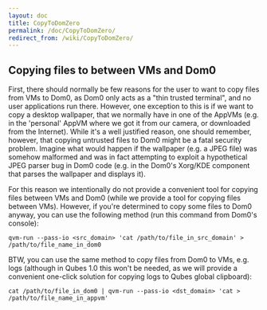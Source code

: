 ```yaml
---
layout: doc
title: CopyToDomZero
permalink: /doc/CopyToDomZero/
redirect_from: /wiki/CopyToDomZero/
---
```


Copying files to between VMs and Dom0
-------------------------------------

First, there should normally be few reasons for the user to want to copy files from VMs to Dom0, as Dom0 only acts as a "thin trusted terminal", and no user applications run there. However, one exception to this is if we want to copy a desktop wallpaper, that we normally have in one of the AppVMs (e.g. in the 'personal' AppVM where we got it from our camera, or downloaded from the Internet). While it's a well justified reason, one should remember, however, that copying untrusted files to Dom0 might be a fatal security problem. Imagine what would happen if the wallpaper (e.g. a JPEG file) was somehow malformed and was in fact attempting to exploit a hypothetical JPEG parser bug in Dom0 code (e.g. in the Dom0's Xorg/KDE component that parses the wallpaper and displays it).

For this reason we intentionally do not provide a convenient tool for copying files between VMs and Dom0 (while we provide a tool for copying files between VMs). However, if you're determined to copy some files to Dom0 anyway, you can use the following method (run this command from Dom0's console):

```
qvm-run --pass-io <src_domain> 'cat /path/to/file_in_src_domain' > /path/to/file_name_in_dom0
```

BTW, you can use the same method to copy files from Dom0 to VMs, e.g. logs (although in Qubes 1.0 this won't be needed, as we will provide a convenient one-click solution for copying logs to Qubes global clipboard):

```
cat /path/to/file_in_dom0 | qvm-run --pass-io <dst_domain> 'cat > /path/to/file_name_in_appvm'
```

